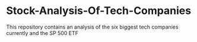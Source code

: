 # Stock-Analysis-Of-Tech-Companies
This repository contains an analysis of the six biggest tech companies currently and the SP 500 ETF
